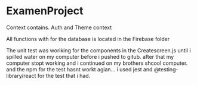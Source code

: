 # ExamenProject
 Context contains. Auth and Theme context
 
 All functions with for the database is located in the Firebase folder
 
 The unit test was woriking for the components in the Createscreen.js
 until i spilled water on my computer before i pushed to gitub. after that my computer stopt working and i continued on my brothers shcool computer.
 and the npm for the test hasnt workt agian... i used jest and @testing-library/react for the test that i had.
 

 
 
 
